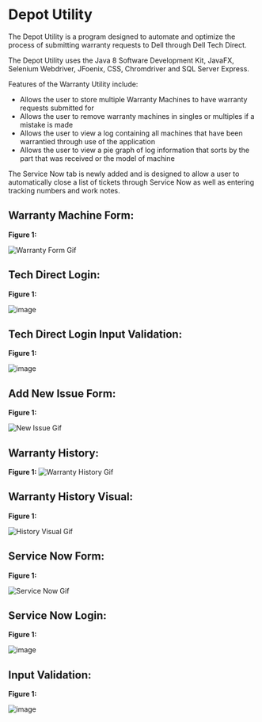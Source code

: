 # Depot Utility

The Depot Utility is a program designed to automate and optimize the process of submitting warranty requests to Dell through Dell Tech Direct. 

The Depot Utility uses the Java 8 Software Development Kit, JavaFX, Selenium Webdriver, JFoenix, CSS, Chromdriver and SQL Server Express.

Features of the Warranty Utility include:
  - Allows the user to store multiple Warranty Machines to have warranty requests submitted for
  - Allows the user to remove warranty machines in singles or multiples if a mistake is made
  - Allows the user to view a log containing all machines that have been warrantied through use of the application
  - Allows the user to view a pie graph of log information that sorts by the part that was received or the model of machine

The Service Now tab is newly added and is designed to allow a user to automatically close a list of tickets through Service Now as well as entering tracking numbers and work notes. 


## Warranty Machine Form:

**Figure 1:**

![Warranty Form Gif](https://user-images.githubusercontent.com/26418249/93029452-e287f480-f5e8-11ea-86a7-5ca073f7dc63.gif)


## Tech Direct Login:

**Figure 1:**

![image](https://user-images.githubusercontent.com/26418249/92668220-38ecee80-f2dc-11ea-95ab-dbd28088ee98.png)

## Tech Direct Login Input Validation:

**Figure 1:**

![image](https://user-images.githubusercontent.com/26418249/92668235-41ddc000-f2dc-11ea-8ad8-1fbddce77feb.png)

## Add New Issue Form:

**Figure 1:**

![New Issue Gif](https://user-images.githubusercontent.com/26418249/93029474-18c57400-f5e9-11ea-88b8-52f20571802e.gif)

## Warranty History:

**Figure 1:**
![Warranty History Gif](https://user-images.githubusercontent.com/26418249/93029857-668fab80-f5ec-11ea-920e-3c04750f081d.gif)

## Warranty History Visual:

**Figure 1:** 

![History Visual Gif](https://user-images.githubusercontent.com/26418249/93029488-31ce2500-f5e9-11ea-9af8-b0fa6e668b01.gif)


## Service Now Form:

**Figure 1:**

![Service Now Gif](https://user-images.githubusercontent.com/26418249/93029503-490d1280-f5e9-11ea-9c57-a3ef6621db55.gif)

## Service Now Login:

**Figure 1:**

![image](https://user-images.githubusercontent.com/26418249/92668616-4f477a00-f2dd-11ea-95dd-19ade6339b89.png)

## Input Validation:

**Figure 1:**

![image](https://user-images.githubusercontent.com/26418249/92668622-553d5b00-f2dd-11ea-9354-67a61162aa06.png)

